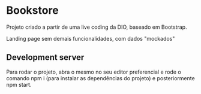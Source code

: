 # Bookstore

Projeto criado a partir de uma live coding da DIO, baseado em Bootstrap.

Landing page sem demais funcionalidades, com dados "mockados"

## Development server

Para rodar o projeto, abra o mesmo no seu editor preferencial e rode o comando npm i (para instalar as dependências do projeto) e posteriormente npm start.